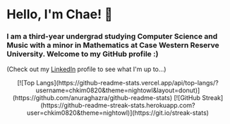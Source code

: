 # Hello, I'm Chae! 👋
### I am a third-year undergrad studying Computer Science and Music with a minor in Mathematics at Case Western Reserve University. Welcome to my GitHub profile :)

(Check out my [LinkedIn](https://www.linkedin.com/in/chkim0820/) profile to see what I'm up to...)

<p align="center">
  [![Top Langs](https://github-readme-stats.vercel.app/api/top-langs/?username=chkim0820&theme=nightowl&layout=donut)](https://github.com/anuraghazra/github-readme-stats)
  [![GitHub Streak](https://github-readme-streak-stats.herokuapp.com?user=chkim0820&theme=nightowl)](https://git.io/streak-stats)
</p>

<!--
**chkim0820/chkim0820** is a ✨ _special_ ✨ repository because its `README.md` (this file) appears on your GitHub profile.

Here are some ideas to get you started:

- 🔭 I’m currently working on ...
- 🌱 I’m currently learning ...
- 👯 I’m looking to collaborate on ...
- 🤔 I’m looking for help with ...
- 💬 Ask me about ...
- 📫 How to reach me: ...
- 😄 Pronouns: ...
- ⚡ Fun fact: ...
-->
